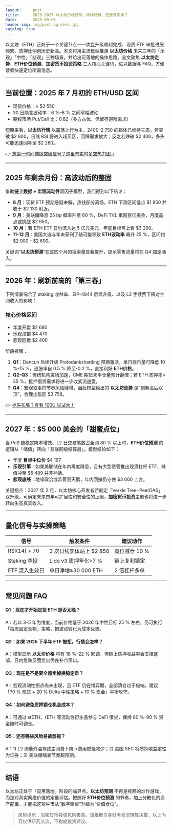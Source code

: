 ```yaml
---
layout:     post
title:      2025–2027 以太坊价格预测：继续持有、还是该买卖？
date:       2025-09-05
header-img: img/post-bg-desk.jpg
catalog: true
---
```


以太坊（ETH）正处于一个关键节点——坎昆升级顺利完成、现货 ETF 审批进展频繁、质押比例创历史新高。本文将用主流模型推演 **以太坊价格** 未来三年的「乐观」「中性」「悲观」三种场景，并给出可落地的操作思路。全文聚焦 **以太坊走势**、**ETH价位预测**、**加密货币投资策略** 三大核心关键词，佐以数据与 FAQ，方便读者快速定位所需信息。

---

## 当前位置：2025 年 7 月初的 ETH/USD 区间

- 现货价格：≈ $2 550  
- 30 日隐含波动率：6 %–8 % 之间窄幅波动  
- 期权市场 Put/Call 比：0.82（多方占优，但留存避险需求）

短期来看，**以太坊行情** 以震荡上行为主，$2 400–$2 750 的箱体已维持三周。若突破 $2 800，日线 RSI 将进入超买区，回踩需求放大；反之若跌破 $2 400，多头可能迅速回补至 $2 280。

👉 [想第一时间捕捉突破信号？这里有实时多空热力图→](https://okxdog.com/)

---

## 2025 年剩余月份：高波动后的整固

借助**链上数据 + 宏观流动性**双因子模型，我们得到以下结论：

- **8 月**：现货 ETF 预期悬疑未解，热钱部分离场，ETH 下测区间低点 $1 850 并收于 $2 130 附近。  
- **9 月**：美联储降息 25 bp 概率升至 60 %，DeFi TVL 重回百亿美金，月度高点或挑战 $2 950。  
- **10 月**：若 ETH ETF 日均流入达 5 亿元美元，年底目标可上看 $3 200。  
- **11-12 月**：美国大选与年末获利了结可能导致 **ETH波动率** 飙升 25 %，区间约 $2 000 – $2 600。

关键词“**以太坊预测**”在这四个月的搜索量显著提升，提示零售流量将在 Q4 加速涌入。

---

## 2026 年：刷新前高的「第三春」

下列情景综合了 staking 收益率、EIP-4844 后续升级、以及 L2 手续费下降对主网收入的影响：

### 核心价格区间  
- 年度开盘 $2 680  
- 乐观顶部 $4 470  
- 悲观回撤 $2 400  

阶段拆解：

1. **Q1**：Dencun 后续升级 Protodanksharding 预期激活，单日烧币量可降低 10 %-15 %，通胀率自 0.5 % 降至-0.2 %，直接利好 **ETH价格**。
2. **Q2–Q3**：传统机构进场加速，CME 期货未平仓量预计翻倍；若 ETH 质押率> 35 %，抵押借贷需求将进一步收紧流通盘。
3. **Q4**：宏观叙事的节奏风险陡增，因此模型给出的 **以太坊走势** 是“创新高后双顶”，合理止盈区 $3 758。

👉 [抢先布局？查看 100U 试试水！](https://okxdog.com/)

---

## 2027 年：$5 000 美金的「甜蜜点位」

当 PoS 链稳定降本增效、L2 日交易笔数占全网 80 % 以上时，**ETH价位预测** 的逻辑从「储值」转向「互联网级结算层」。模型结论如下：

- 年度 **目标中位价** $4 167  
- **乐观引擎**：如果美联储在年内再度降息，且有大型资管推出现货杠杆 ETF，峰值冲至 $5 489 并非神话。  
- **悲观底线**：地缘政治或监管黑天鹅，年内回撤仍守住 $3 000 上方。

关键拐点：2027 年 2 月，以太坊核心开发者若敲定「Verkle Tree+PeerDAS」双升级，可确定未来四年可扩展性和安全性的上限，**加密货币投资**主题也将进一步转向生态真实收入。

---

## 量化信号与实操策略

| 信号             | 触发条件                  | 建议动作       |
|------------------|---------------------------|----------------|
| RSI(14) > 70     | 3 次日线实体站上 $2 850   | 高位减仓 10 % |
| Staking 空投     | Lido v3 质押年化>7 %      | 链上复利锁定   |
| ETF 流入生效日   | 单日净增≥30 000 ETH       | 2 倍杠杆多单   |

---

## 常见问题 FAQ

#### Q1：现在才开始定投 ETH 是否太晚？
A：若以 3–5 年为维度，当前价格低于 2026 年中性目标 25 % 左右，仍可执行「每周固定金额」策略，把波动转化为成本优势。

#### Q2：如果 2025 下半年 ETF 被拒，行情会怎样？
A：模型显示 **以太坊价格** 将有 18 %–22 % 回调，但链上质押收益率会支撑底部，日内急跌反而给出优良补仓窗口。

#### Q3：现在是不是要全部卖掉换稳定币？
A：宏观流动性拐点尚未出现，且 ETF 仍在博弈期，全部清仓过于极端。建议「70 % 现货 + 20 % Delta 中性策略 + 10 % 现金」平衡攻守。

#### Q4：如何避免质押锁仓机会成本？
A：可通过 stETH、rETH 等流动性衍生品参与 DeFi 借贷，保持 80 %–90 % 资金随时可调仓。

#### Q5：还有哪些风险易被忽视？
A：1) L2 流量外溢导致主网费下降→费用燃烧减少；2) 美国 SEC 将质押收益定性为证券；3) 美联储缩表节奏超预期。

---

## 结语

以太坊正处于「应用落地」阶段的临界点。**以太坊预测** 不再是纯粹的炒作游戏，而是对真实网络价值的定量评估。把握好 **ETH价位预测** 的节奏，加上分散化的资产配置，才能把这轮牛市从“数字赌桌”升级为“价值仓位”。

> 风险提示：加密货币投资风险极高，请根据自身财务状况理性决策，以上内容仅供研究交流，不构成投资建议。